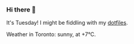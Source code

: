 ### Hi there :wave:

It's Tuesday! I might be fiddling with my [dotfiles](https://github.com/bewuethr/dotfiles).

Weather in Toronto: sunny, at +7°C.
